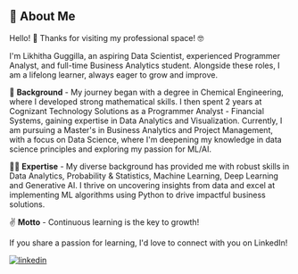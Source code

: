 



## 🚀 About Me
Hello! 👋 Thanks for visiting my professional space! 🤓

I'm Likhitha Guggilla, an aspiring Data Scientist, experienced Programmer Analyst, and full-time Business Analytics student. Alongside these roles, I am a lifelong learner, always eager to grow and improve.

👔 **Background** - My journey began with a degree in Chemical Engineering, where I developed strong mathematical skills. I then spent 2 years at Cognizant Technology Solutions as a Programmer Analyst - Financial Systems, gaining expertise in Data Analytics and Visualization. Currently, I am pursuing a Master's in Business Analytics and Project Management, with a focus on Data Science, where I'm deepening my knowledge in data science principles and exploring my passion for ML/AI.

👩‍💻 **Expertise** - My diverse background has provided me with robust skills in Data Analytics, Probability & Statistics, Machine Learning, Deep Learning and Generative AI. I thrive on uncovering insights from data and excel at implementing ML algorithms using Python to drive impactful business solutions.

✌️ **Motto** - Continuous learning is the key to growth!

If you share a passion for learning, I'd love to connect with you on LinkedIn!

[![linkedin](https://img.shields.io/badge/linkedin-0A66C2?style=for-the-badge&logo=linkedin&logoColor=white)](https://www.linkedin.com/in/likhithaguggilla0500/)










